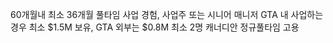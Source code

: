 60개월내 최소 36개월 풀타임 사업 경험, 사업주 또는 시니어 매니저
GTA 내 사업하는 경우 최소 $1.5M 보유, GTA 외부는 $0.8M
최소 2명 캐너디안 정규풀타임 고용